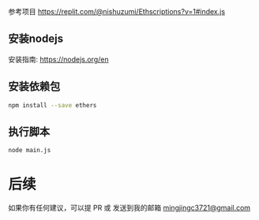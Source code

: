 参考项目 https://replit.com/@nishuzumi/Ethscriptions?v=1#index.js

## 安装nodejs

安装指南: https://nodejs.org/en

## 安装依赖包

```sh
npm install --save ethers
```

## 执行脚本

```sh
node main.js
```

# 后续

如果你有任何建议，可以提 PR 或 发送到我的邮箱 mingjingc3721@gmail.com